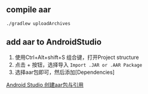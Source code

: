 
## compile aar

``` bash
./gradlew uploadArchives
```

## add aar to AndroidStudio

1. 使用Ctrl+Alt+shift+S 组合键，打开Project structure 
1. 点击 + 按钮，选择导入 
`Import .JAR or .AAR Package `
1. 选择aar包即可，然后添加[Dependencies]

[Android Studio 创建aar包与引用](http://www.cnblogs.com/Mr-Mo/p/4553562.html)
